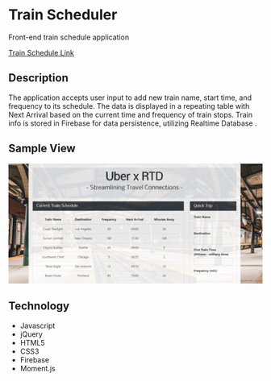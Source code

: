 # Train Scheduler

Front-end train schedule application

[Train Schedule Link](https://daynalaurenc.github.io/TrainScheduler/ "Train-Schedule Link")

## Description
The application accepts user input to add new train name, start time, and frequency to its schedule. The data is displayed in a repeating table with Next Arrival based on the current time and frequency of train stops. Train info is stored in Firebase for data persistence, utilizing Realtime Database . 

## Sample View

![Train Schedule App Screenshot](/assets/images/screenshot.jpg/)

## Technology

+ Javascript
+ jQuery
+ HTML5
+ CSS3
+ Firebase
+ Moment.js
